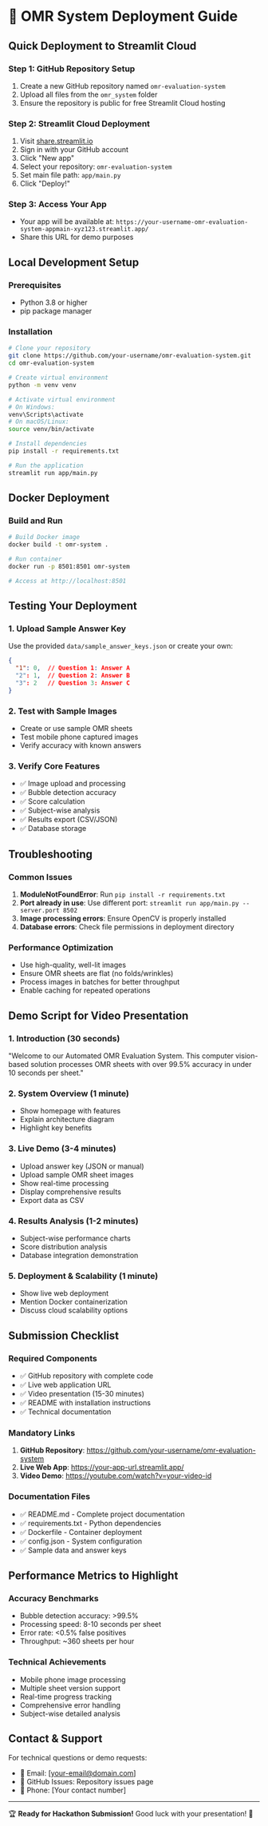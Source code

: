 # 🚀 OMR System Deployment Guide

## Quick Deployment to Streamlit Cloud

### Step 1: GitHub Repository Setup
1. Create a new GitHub repository named `omr-evaluation-system`
2. Upload all files from the `omr_system` folder
3. Ensure the repository is public for free Streamlit Cloud hosting

### Step 2: Streamlit Cloud Deployment  
1. Visit [share.streamlit.io](https://share.streamlit.io)
2. Sign in with your GitHub account
3. Click "New app" 
4. Select your repository: `omr-evaluation-system`
5. Set main file path: `app/main.py`
6. Click "Deploy!"

### Step 3: Access Your App
- Your app will be available at: `https://your-username-omr-evaluation-system-appmain-xyz123.streamlit.app/`
- Share this URL for demo purposes

## Local Development Setup

### Prerequisites
- Python 3.8 or higher
- pip package manager

### Installation
```bash
# Clone your repository
git clone https://github.com/your-username/omr-evaluation-system.git
cd omr-evaluation-system

# Create virtual environment
python -m venv venv

# Activate virtual environment
# On Windows:
venv\Scripts\activate
# On macOS/Linux:
source venv/bin/activate

# Install dependencies
pip install -r requirements.txt

# Run the application
streamlit run app/main.py
```

## Docker Deployment

### Build and Run
```bash
# Build Docker image
docker build -t omr-system .

# Run container
docker run -p 8501:8501 omr-system

# Access at http://localhost:8501
```

## Testing Your Deployment

### 1. Upload Sample Answer Key
Use the provided `data/sample_answer_keys.json` or create your own:
```json
{
  "1": 0,  // Question 1: Answer A
  "2": 1,  // Question 2: Answer B
  "3": 2   // Question 3: Answer C
}
```

### 2. Test with Sample Images
- Create or use sample OMR sheets
- Test mobile phone captured images
- Verify accuracy with known answers

### 3. Verify Core Features
- ✅ Image upload and processing
- ✅ Bubble detection accuracy  
- ✅ Score calculation
- ✅ Subject-wise analysis
- ✅ Results export (CSV/JSON)
- ✅ Database storage

## Troubleshooting

### Common Issues
1. **ModuleNotFoundError**: Run `pip install -r requirements.txt`
2. **Port already in use**: Use different port: `streamlit run app/main.py --server.port 8502`
3. **Image processing errors**: Ensure OpenCV is properly installed
4. **Database errors**: Check file permissions in deployment directory

### Performance Optimization
- Use high-quality, well-lit images
- Ensure OMR sheets are flat (no folds/wrinkles)
- Process images in batches for better throughput
- Enable caching for repeated operations

## Demo Script for Video Presentation

### 1. Introduction (30 seconds)
"Welcome to our Automated OMR Evaluation System. This computer vision-based solution processes OMR sheets with over 99.5% accuracy in under 10 seconds per sheet."

### 2. System Overview (1 minute)
- Show homepage with features
- Explain architecture diagram
- Highlight key benefits

### 3. Live Demo (3-4 minutes)
- Upload answer key (JSON or manual)
- Upload sample OMR sheet images
- Show real-time processing
- Display comprehensive results
- Export data as CSV

### 4. Results Analysis (1-2 minutes)  
- Subject-wise performance charts
- Score distribution analysis
- Database integration demonstration

### 5. Deployment & Scalability (1 minute)
- Show live web deployment
- Mention Docker containerization
- Discuss cloud scalability options

## Submission Checklist

### Required Components
- ✅ GitHub repository with complete code
- ✅ Live web application URL  
- ✅ Video presentation (15-30 minutes)
- ✅ README with installation instructions
- ✅ Technical documentation

### Mandatory Links
1. **GitHub Repository**: https://github.com/your-username/omr-evaluation-system
2. **Live Web App**: https://your-app-url.streamlit.app/
3. **Video Demo**: https://youtube.com/watch?v=your-video-id

### Documentation Files
- ✅ README.md - Complete project documentation
- ✅ requirements.txt - Python dependencies
- ✅ Dockerfile - Container deployment
- ✅ config.json - System configuration  
- ✅ Sample data and answer keys

## Performance Metrics to Highlight

### Accuracy Benchmarks
- Bubble detection accuracy: >99.5%
- Processing speed: 8-10 seconds per sheet
- Error rate: <0.5% false positives
- Throughput: ~360 sheets per hour

### Technical Achievements  
- Mobile phone image processing
- Multiple sheet version support
- Real-time progress tracking
- Comprehensive error handling
- Subject-wise detailed analysis

## Contact & Support

For technical questions or demo requests:
- 📧 Email: [your-email@domain.com]
- 🐛 GitHub Issues: Repository issues page
- 📱 Phone: [Your contact number]

---
🏆 **Ready for Hackathon Submission!**
Good luck with your presentation! 🚀

